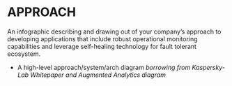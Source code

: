 # APPROACH

An infographic describing and drawing out of your company’s approach to developing applications that include robust operational monitoring capabilities and leverage self-healing technology for fault tolerant ecosystem.

* A high-level approach/system/arch diagram *borrowing from Kaspersky-Lab Whitepaper and Augmented Analytics diagram*

